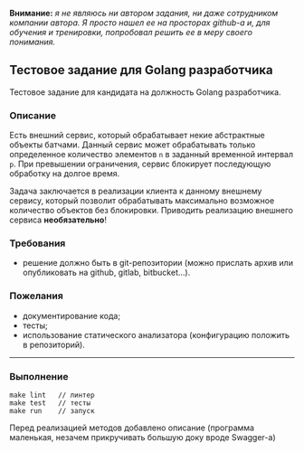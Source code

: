 **Внимание:** *я не являюсь ни автором задания, ни даже сотрудником компании автора. Я просто нашел ее на просторах github-а и, для обучения и тренировки, попробовал решить ее в меру своего понимания.*

## Тестовое задание для Golang разработчика

Тестовое задание для кандидата на должность Golang разработчика.

### Описание

Есть внешний сервис, который обрабатывает некие абстрактные объекты батчами. Данный сервис может обрабатывать только
определенное количество элементов `n` в заданный временной интервал `p`. При превышении ограничения, сервис блокирует
последующую обработку на долгое время.

Задача заключается в реализации клиента к данному внешнему сервису, который позволит обрабатывать максимально возможное
количество объектов без блокировки. Приводить реализацию внешнего сервиса **необязательно**!

### Требования

- решение должно быть в git-репозитории (можно прислать архив или опубликовать на github, gitlab, bitbucket...).

### Пожелания

- документирование кода;
- тесты;
- использование статического анализатора (конфигурацию положить в репозиторий).
----------

### Выполнение
```
make lint   // линтер
make test   // тесты
make run    // запуск
```
Перед реализацией методов добавлено описание (программа маленькая, незачем прикручивать большую доку вроде Swagger-а)  

